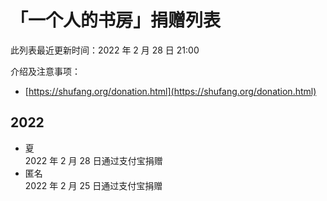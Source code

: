 # 「一个人的书房」捐赠列表

此列表最近更新时间：2022 年 2 月 28 日 21:00

介绍及注意事项：
- [https://shufang.org/donation.html](https://shufang.org/donation.html)

## 2022

- 夏  
  2022 年 2 月 28 日通过支付宝捐赠
- 匿名  
  2022 年 2 月 25 日通过支付宝捐赠